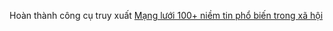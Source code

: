Hoàn thành công cụ truy xuất [Mạng lưới 100+ niềm tin phổ biến trong xã hội](https://xn--qucu-hr5aza.cc/phan-tich-mot-mang-luoi-100-niem-tin/?utm_source=D%E1%BB%AF+li%E1%BB%87u+QC+%C2%BB+%C4%90i%E1%BB%83m+m%E1%BA%A1nh+-+c%C6%A1+h%E1%BB%99i&utm_medium=Ph%C3%A2n+t%C3%ADch+m%E1%BB%99t+m%E1%BA%A1ng+l%C6%B0%E1%BB%9Bi+100%2B+ni%E1%BB%81m+tin&utm_campaign=Giai+%C4%91o%E1%BA%A1n+1)